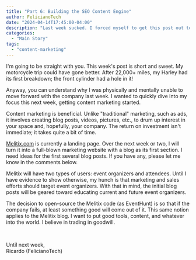 ```yaml
---
title: "Part 6: Building the SEO Content Engine"
author: FelicianoTech
date: "2024-04-14T17:45:00-04:00"
description: "Last week sucked. I forced myself to get this post out to keep my writing streak."
categories:
  - "Main Story"
tags:
  - "content-marketing"
---
```


I'm going to be straight with you.
This week's post is short and sweet.
My motorcycle trip could have gone better.
After 22,000+ miles, my Harley had its first breakdown; the front cylinder had a hole in it!

Anyway, you can understand why I was physically and mentally unable to move forward with the company last week.
I wanted to quickly dive into my focus this next week, getting content marketing started.

Content marketing is beneficial.
Unlike "traditional" marketing, such as ads, it involves creating blog posts, videos, pictures, etc., to drum up interest in your space and, hopefully, your company.
The return on investment isn't immediate; it takes quite a bit of time.

[Melitix.com](https://melitix.com) is currently a landing page.
Over the next week or two, I will turn it into a full-blown marketing website with a blog as its first section.
I need ideas for the first several blog posts.
If you have any, please let me know in the comments below.

Melitix will have two types of users: event organizers and attendees.
Until I have evidence to show otherwise, my hunch is that marketing and sales efforts should target event organizers.
With that in mind, the initial blog posts will be geared toward educating current and future event organizers.

The decision to open-source the Melitix code (as EventHunt) is so that if the company fails, at least something good will come out of it.
This same notion applies to the Melitix blog.
I want to put good tools, content, and whatever into the world.
I believe in trading in goodwill.

<br />

Until next week,  
Ricardo (FelicianoTech)
